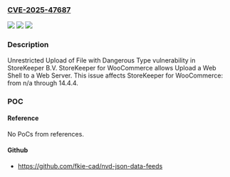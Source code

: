 ### [CVE-2025-47687](https://cve.mitre.org/cgi-bin/cvename.cgi?name=CVE-2025-47687)
![](https://img.shields.io/static/v1?label=Product&message=StoreKeeper%20for%20WooCommerce&color=blue)
![](https://img.shields.io/static/v1?label=Version&message=n%2Fa%3C%3D%2014.4.4%20&color=brighgreen)
![](https://img.shields.io/static/v1?label=Vulnerability&message=CWE-434%20Unrestricted%20Upload%20of%20File%20with%20Dangerous%20Type&color=brighgreen)

### Description

Unrestricted Upload of File with Dangerous Type vulnerability in StoreKeeper B.V. StoreKeeper for WooCommerce allows Upload a Web Shell to a Web Server. This issue affects StoreKeeper for WooCommerce: from n/a through 14.4.4.

### POC

#### Reference
No PoCs from references.

#### Github
- https://github.com/fkie-cad/nvd-json-data-feeds

